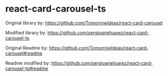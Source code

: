 # react-card-carousel-ts

Original library by:
https://github.com/TomorrowIdeas/react-card-carousel

Modified library by:
https://github.com/sergioarieljuarez/react-card-carousel-ts


Original Readme by:
https://github.com/TomorrowIdeas/react-card-carousel#readme

Readme modified by:
https://github.com/sergioarieljuarez/react-card-carousel-ts#readme
